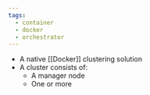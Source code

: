 ```yaml
---
tags:
  - container
  - docker
  - orchestrator
---
```

- A native [[Docker]] clustering solution
- A cluster consists of:
	- A manager node
	- One or more 